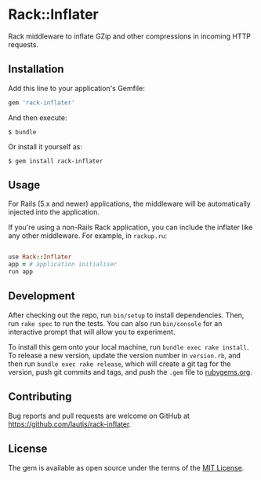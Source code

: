 # Rack::Inflater

Rack middleware to inflate GZip and other compressions in incoming HTTP requests.

## Installation

Add this line to your application's Gemfile:

```ruby
gem 'rack-inflater'
```

And then execute:

    $ bundle

Or install it yourself as:

    $ gem install rack-inflater

## Usage

For Rails (5.x and newer) applications, the middleware will be automatically injected into the application.

If you're using a non-Rails Rack application, you can include the inflater like any other middleware. For example, in `rackup.ru`:

```ruby

use Rack::Inflater
app = # application initialiser
run app
```

## Development

After checking out the repo, run `bin/setup` to install dependencies. Then, run `rake spec` to run the tests. You can also run `bin/console` for an interactive prompt that will allow you to experiment.

To install this gem onto your local machine, run `bundle exec rake install`. To release a new version, update the version number in `version.rb`, and then run `bundle exec rake release`, which will create a git tag for the version, push git commits and tags, and push the `.gem` file to [rubygems.org](https://rubygems.org).

## Contributing

Bug reports and pull requests are welcome on GitHub at https://github.com/lautis/rack-inflater.

## License

The gem is available as open source under the terms of the [MIT License](http://opensource.org/licenses/MIT).
